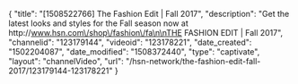 {
    "title": "[1508522766] The Fashion Edit | Fall 2017",
    "description": "Get the latest looks and styles for the Fall season now at http:\/\/www.hsn.com\/shop\/fashion\/fa\n\nTHE FASHION EDIT | Fall 2017",
    "channelid": "123179144",
    "videoid": "123178221",
    "date_created": "1502204087",
    "date_modified": "1508372440",
    "type": "captivate",
    "layout": "channelVideo",
    "url": "\/hsn-network\/the-fashion-edit-fall-2017\/123179144-123178221"
}